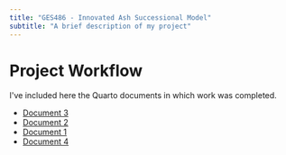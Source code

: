 ```yaml
---
title: "GES486 - Innovated Ash Successional Model"
subtitle: "A brief description of my project"
--- 
```


# Project Workflow

I've included here the Quarto documents in which work was completed.

- [Document 3](/files/Preprocessing.qmd)
- [Document 2](/files/Descriptive.Statistics.qmd)
- [Document 1](/files/Species.Selection.qmd)
- [Document 4](/files/Ash.Succession.qmd)
